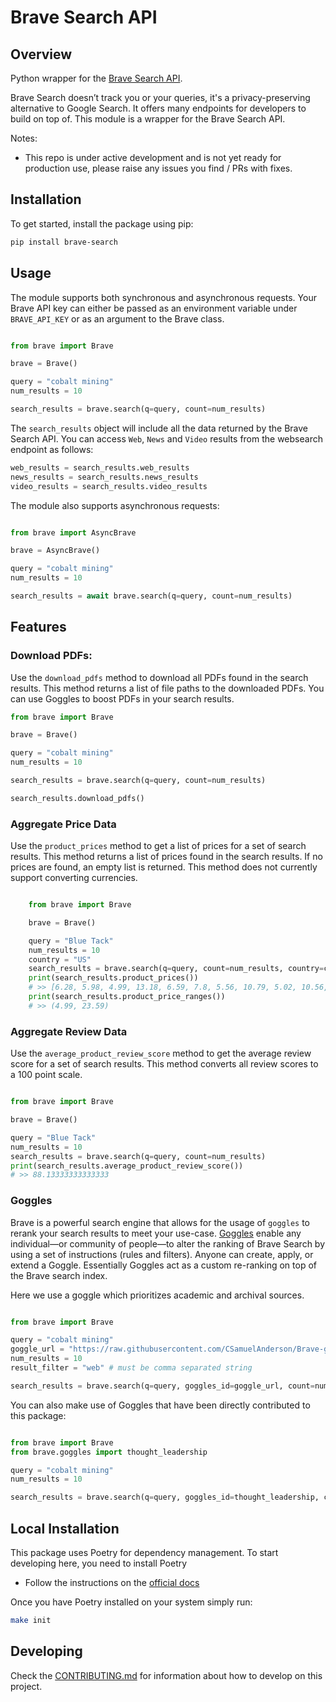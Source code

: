 # Brave Search API

## Overview
Python wrapper for the [Brave Search API](https://search.brave.com/api).

Brave Search doesn’t track you or your queries, it's a privacy-preserving alternative to Google Search. It offers many endpoints for developers to build on top of. This module is a wrapper for the Brave Search API.

Notes:
- This repo is under active development and is not yet ready for production use, please raise any issues you find / PRs with fixes.

## Installation
To get started, install the package using pip:

```bash
pip install brave-search
```

## Usage

The module supports both synchronous and asynchronous requests. Your Brave API key can either be passed as an environment variable under `BRAVE_API_KEY` or as an argument to the Brave class.

```python

from brave import Brave

brave = Brave()

query = "cobalt mining"
num_results = 10

search_results = brave.search(q=query, count=num_results)

```

The `search_results` object will include all the data returned by the Brave Search API.
You can access `Web`, `News` and `Video` results from the websearch endpoint as follows:

```python
web_results = search_results.web_results
news_results = search_results.news_results
video_results = search_results.video_results
```

The module also supports asynchronous requests:

```python

from brave import AsyncBrave

brave = AsyncBrave()

query = "cobalt mining"
num_results = 10

search_results = await brave.search(q=query, count=num_results)
```
## Features

### Download PDFs:

Use the `download_pdfs` method to download all PDFs found in the search results. This method returns a list of file paths to the downloaded PDFs. You can use Goggles to boost PDFs in your search results.

```python
from brave import Brave

brave = Brave()

query = "cobalt mining"
num_results = 10

search_results = brave.search(q=query, count=num_results)

search_results.download_pdfs()
```

### Aggregate Price Data

Use the `product_prices` method to get a list of prices for a set of search results. This method returns a list of prices found in the search results. If no prices are found, an empty list is returned. This method does not currently support converting currencies.

```python

    from brave import Brave

    brave = Brave()

    query = "Blue Tack"
    num_results = 10
    country = "US"
    search_results = brave.search(q=query, count=num_results, country=country)
    print(search_results.product_prices())
    # >> [6.28, 5.98, 4.99, 13.18, 6.59, 7.8, 5.56, 10.79, 5.02, 10.56, 16.95, 9.99, 23.59, 16.31, 11.96]
    print(search_results.product_price_ranges())
    # >> (4.99, 23.59)
```

### Aggregate Review Data

Use the `average_product_review_score` method to get the average review score for a set of search results. This method converts all review scores to a 100 point scale.

```python

from brave import Brave

brave = Brave()

query = "Blue Tack"
num_results = 10
search_results = brave.search(q=query, count=num_results)
print(search_results.average_product_review_score())
# >> 88.13333333333333

```

### Goggles

Brave is a powerful search engine that allows for the usage of `goggles` to rerank your search results to meet your use-case. [Goggles](https://search.brave.com/help/goggles) enable any individual—or community of people—to alter the ranking of Brave Search by using a set of instructions (rules and filters). Anyone can create, apply, or extend a Goggle. Essentially Goggles act as a custom re-ranking on top of the Brave search index.

Here we use a goggle which prioritizes academic and archival sources.

```python

from brave import Brave

query = "cobalt mining"
goggle_url = "https://raw.githubusercontent.com/CSamuelAnderson/Brave-goggles/main/academic-and-archival.goggle"
num_results = 10
result_filter = "web" # must be comma separated string

search_results = brave.search(q=query, goggles_id=goggle_url, count=num_results, result_filter=result_filter)

```

You can also make use of Goggles that have been directly contributed to this package:

```python

from brave import Brave
from brave.goggles import thought_leadership

query = "cobalt mining"
num_results = 10

search_results = brave.search(q=query, goggles_id=thought_leadership, count=num_results)
```

## Local Installation

This package uses Poetry for dependency management. To start developing here, you need to install Poetry

* Follow the instructions on the [official docs](https://python-poetry.org/docs/master/#installing-with-the-official-installer)

Once you have Poetry installed on your system simply run:

```bash
make init
```

## Developing

Check the [CONTRIBUTING.md](/CONTRIBUTING.md) for information about how to develop on this project.
